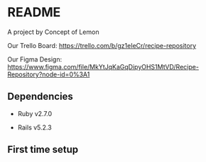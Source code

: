 # README

A project by Concept of Lemon

Our Trello Board: https://trello.com/b/gz1eIeCr/recipe-repository

Our Figma Design: https://www.figma.com/file/MkYtJqKaGqDipyOHS1MtVD/Recipe-Repository?node-id=0%3A1

## Dependencies

* Ruby v2.7.0

* Rails v5.2.3

## First time setup
